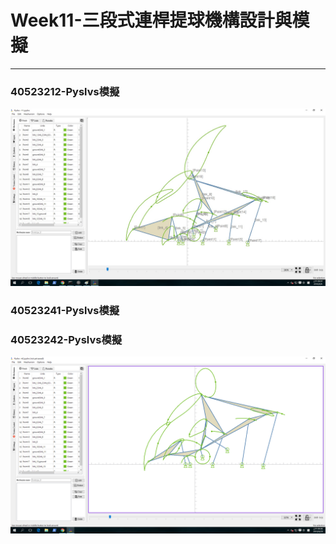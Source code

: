 # Week11-三段式連桿提球機構設計與模擬

---

### 40523212-Pyslvs模擬

![](/assets/231.png)

### 40523241-Pyslvs模擬

### 40523242-Pyslvs模擬

![](/assets/42Pyslvs.png)

